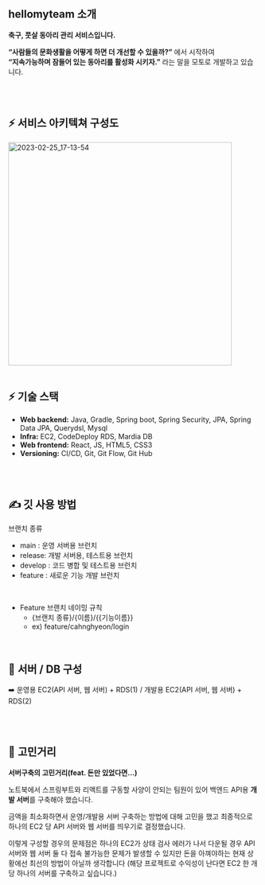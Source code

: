 ## hellomyteam 소개
**축구, 풋살 동아리 관리 서비스입니다.**


**“사람들의 문화생활을 어떻게 하면 더 개선할 수 있을까?”** 에서 시작하여 <br>
**“지속가능하며 잠들어 있는 동아리를 활성화 시키자.”** 라는 말을 모토로 개발하고 있습니다.


<br>
<br>

## ⚡ 서비스 아키텍쳐 구성도
<img width="449" alt="2023-02-25_17-13-54" src="https://user-images.githubusercontent.com/67785225/221346699-d6c1aafb-7a70-4dd6-96a6-9618639d9e47.png">

<br>
<br>

## ⚡ 기술 스택
- **Web backend:** Java, Gradle, Spring boot, Spring Security, JPA, Spring Data JPA,  Querydsl, Mysql
- **Infra:** EC2, CodeDeploy RDS, Mardia DB
- **Web frontend:** React, JS, HTML5, CSS3
- **Versioning:** CI/CD, Git, Git Flow, Git Hub
<br>
<br>


## ✍️ 깃 사용 방법
브랜치 종류
- main : 운영 서버용 브런치
- release: 개발 서버용, 테스트용 브런치
- develop : 코드 병합 및 테스트용 브런치
- feature : 새로운 기능 개발 브런치
<br> 

- Feature 브랜치 네이밍 규칙
    - {브랜치 종류}/{이름}/{{기능이름}}
    - ex) feature/cahnghyeon/login


<br>


## 🌠 서버 / DB 구성

➡️ 운영용 EC2(API 서버, 웹 서버) + RDS(1) / 개발용 EC2(API 서버, 웹 서버) + RDS(2)  

<br>
<br>

## 💬 고민거리

**서버구축의 고민거리(feat. 돈만 있었다면…)**
    
노트북에서 스프링부트와 리액트를 구동할 사양이 안되는 팀원이 있어 백엔드 API용 **개발 서버**를 구축해야 했습니다. 
    
금액을 최소화하면서 운영/개발용 서버 구축하는 방법에 대해 고민을 했고 최종적으로 하나의 EC2 당 API 서버와 웹 서버를 띄우기로 결정했습니다. 
    

    
이렇게 구성할 경우의 문제점은 하나의 EC2가 상태 검사 에러가 나서 다운될 경우 API 서버와 웹 서버 둘 다 접속 불가능한 문제가 발생할 수 있지만 돈을 아껴야하는 현재 상황에선 최선의 방법이 아닐까 생각합니다
(해당 프로젝트로 수익성이 난다면 EC2 한 개 당 하나의 서버를 구축하고 싶습니다.)

